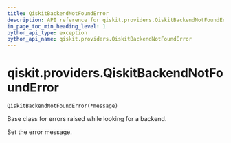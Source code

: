 ```yaml
---
title: QiskitBackendNotFoundError
description: API reference for qiskit.providers.QiskitBackendNotFoundError
in_page_toc_min_heading_level: 1
python_api_type: exception
python_api_name: qiskit.providers.QiskitBackendNotFoundError
---
```


<span id="qiskit-providers-qiskitbackendnotfounderror" />

# qiskit.providers.QiskitBackendNotFoundError

<span id="qiskit.providers.QiskitBackendNotFoundError" />

`QiskitBackendNotFoundError(*message)`

Base class for errors raised while looking for a backend.

Set the error message.

